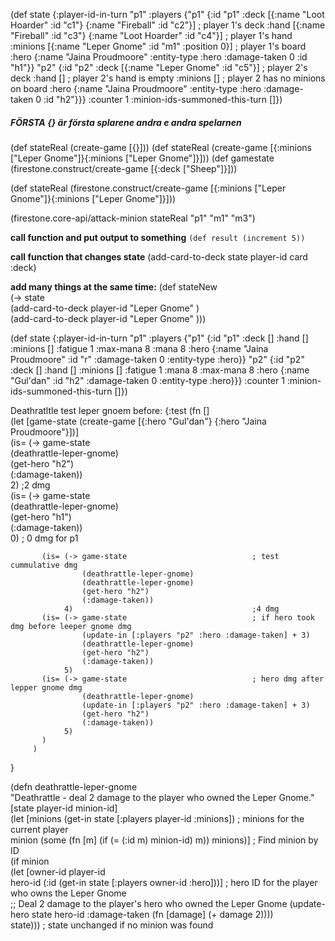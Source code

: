 

(def state
  {:player-id-in-turn "p1"
   :players {"p1" {:id "p1"
                   :deck [{:name "Loot Hoarder" :id "c1"}
                          {:name "Fireball" :id "c2"}] ; player 1's deck
                   :hand [{:name "Fireball" :id "c3"}
                          {:name "Loot Hoarder" :id "c4"}] ; player 1's hand
                   :minions [{:name "Leper Gnome" :id "m1" :position 0}] ; player 1's board
                   :hero {:name "Jaina Proudmoore" :entity-type :hero :damage-taken 0 :id "h1"}}
            "p2" {:id "p2"
                  :deck [{:name "Leper Gnome" :id "c5"}] ; player 2's deck
                  :hand []  ; player 2's hand is empty
                  :minions []  ; player 2 has no minions on board
                  :hero {:name "Jaina Proudmoore" :entity-type :hero :damage-taken 0 :id "h2"}}}
   :counter 1
   :minion-ids-summoned-this-turn []})

##### FÖRSTA {} är första splarene andra e andra spelarnen
(def stateReal (create-game [{}]))
(def stateReal (create-game [{:minions ["Leper Gnome"]}{:minions ["Leper Gnome"]}]))
(def gamestate (firestone.construct/create-game [{:deck ["Sheep"]}]))

(def stateReal (firestone.construct/create-game [{:minions ["Leper Gnome"]}{:minions ["Leper Gnome"]}]))

(firestone.core-api/attack-minion stateReal "p1" "m1" "m3")


**call function and put output to something**
`(def result (increment 5))`


**call function that changes state**
(add-card-to-deck state player-id card :deck)

**add many things at the same time:**
(def stateNew  
  (-> state  
      (add-card-to-deck player-id "Leper Gnome" )  
      (add-card-to-deck player-id "Leper Gnome" )))


(def state  {:player-id-in-turn             "p1"
             :players                       {"p1" {:id       "p1"
                                                   :deck     []
                                                   :hand     []
                                                   :minions  []
                                                   :fatigue  1
                                                   :max-mana 8
                                                   :mana     8
                                                   :hero     {:name         "Jaina Proudmoore"
                                                              :id           "r"
                                                              :damage-taken 0
                                                              :entity-type  :hero}}
                                             "p2" {:id       "p2"
                                                   :deck     []
                                                   :hand     []
                                                   :minions  []
                                                   :fatigue  1
                                                   :mana     8
                                                   :max-mana 8
                                                   :hero     {:name         "Gul'dan"
                                                              :id           "h2"
                                                              :damage-taken 0
                                                              :entity-type  :hero}}}
             :counter                       1
             :minion-ids-summoned-this-turn []})



Deathratltle test leper gnoem before:
{:test (fn []  
         (let [game-state (create-game [{:hero "Gul'dan"} {:hero "Jaina Proudmoore"}])]  
           (is= (-> game-state  
                    (deathrattle-leper-gnome)  
                    (get-hero "h2")  
                    (:damage-taken))  
                2)                                        ;2 dmg  
           (is= (-> game-state  
                    (deathrattle-leper-gnome)  
                    (get-hero "h1")  
                    (:damage-taken))  
                0)                                        ; 0 dmg for p1  
  
           (is= (-> game-state                            ; test cummulative dmg  
                    (deathrattle-leper-gnome)  
                    (deathrattle-leper-gnome)  
                    (get-hero "h2")  
                    (:damage-taken))  
                4)                                        ;4 dmg  
           (is= (-> game-state                            ; if hero took dmg before leeper gnome dmg  
                    (update-in [:players "p2" :hero :damage-taken] + 3)  
                    (deathrattle-leper-gnome)  
                    (get-hero "h2")  
                    (:damage-taken))  
                5)  
           (is= (-> game-state                            ; hero dmg after lepper gnome dmg  
                    (deathrattle-leper-gnome)  
                    (update-in [:players "p2" :hero :damage-taken] + 3)  
                    (get-hero "h2")  
                    (:damage-taken))  
                5)  
           )  
         )  
 }



(defn deathrattle-leper-gnome  
  "Deathrattle - deal 2 damage to the player who owned the Leper Gnome."  
  [state player-id minion-id]  
  (let [minions (get-in state [:players player-id :minions])   ; minions for the current player  
        minion (some (fn [m] (if (= (:id m) minion-id) m)) minions)]  ; Find minion by ID  
    (if minion  
      (let [owner-id player-id  
            hero-id (:id (get-in state [:players owner-id :hero]))]  ; hero ID for the player who owns the Leper Gnome  
        ;; Deal 2 damage to the player's hero who owned the Leper Gnome        (update-hero state hero-id :damage-taken (fn [damage] (+ damage 2))))  
      state)))  ; state unchanged if no minion was found